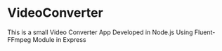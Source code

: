# VideoConverter
This is a small Video Converter App Developed in Node.js Using Fluent-FFmpeg Module in Express
